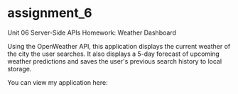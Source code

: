 # assignment_6
Unit 06 Server-Side APIs Homework: Weather Dashboard

Using the OpenWeather API, this application displays the current weather of the city the user searches. It also displays a 5-day forecast of upcoming weather predictions and saves the user's previous search history to local storage. 

You can view my application here: 